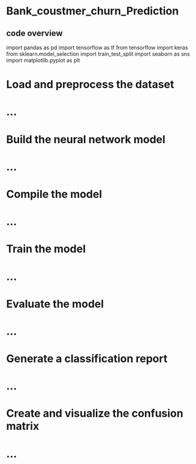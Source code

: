 <h1>Bank_coustmer_churn_Prediction</h1>
<h2>code overview</h2>

import pandas as pd
import tensorflow as tf
from tensorflow import keras
from sklearn.model_selection import train_test_split
import seaborn as sns
import matplotlib.pyplot as plt

# Load and preprocess the dataset
# ...

# Build the neural network model
# ...

# Compile the model
# ...

# Train the model
# ...

# Evaluate the model
# ...

# Generate a classification report
# ...

# Create and visualize the confusion matrix
# ...
